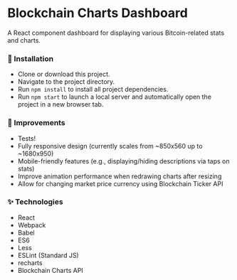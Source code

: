 # Blockchain Charts Dashboard

A React component dashboard for displaying various Bitcoin-related stats and charts.

### :floppy_disk: Installation
- Clone or download this project.
- Navigate to the project directory.
- Run `npm install` to install all project dependencies.
- Run `npm start` to launch a local server and automatically open the project in a new browser tab.

### :construction: Improvements
- Tests!
- Fully responsive design (currently scales from ~850x560 up to ~1680x950)
- Mobile-friendly features (e.g., displaying/hiding descriptions via taps on stats)
- Improve animation performance when redrawing charts after resizing
- Allow for changing market price currency using Blockchain Ticker API

### :sparkles: Technologies
- React
- Webpack
- Babel
- ES6
- Less
- ESLint (Standard JS)
- recharts
- Blockchain Charts API
